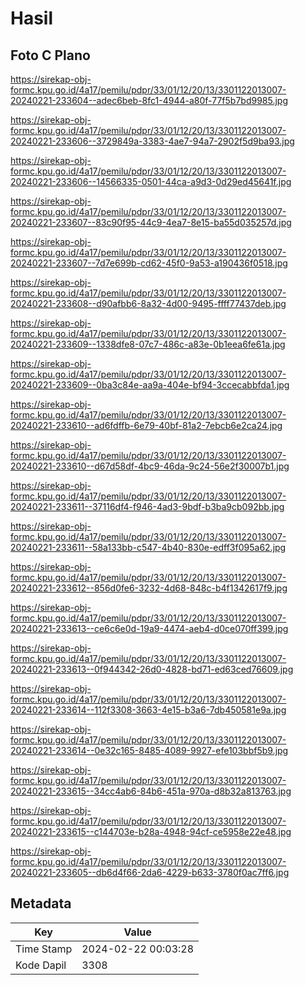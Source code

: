 # Hasil

## Foto C Plano

https://sirekap-obj-formc.kpu.go.id/4a17/pemilu/pdpr/33/01/12/20/13/3301122013007-20240221-233604--adec6beb-8fc1-4944-a80f-77f5b7bd9985.jpg

https://sirekap-obj-formc.kpu.go.id/4a17/pemilu/pdpr/33/01/12/20/13/3301122013007-20240221-233606--3729849a-3383-4ae7-94a7-2902f5d9ba93.jpg

https://sirekap-obj-formc.kpu.go.id/4a17/pemilu/pdpr/33/01/12/20/13/3301122013007-20240221-233606--14566335-0501-44ca-a9d3-0d29ed45641f.jpg

https://sirekap-obj-formc.kpu.go.id/4a17/pemilu/pdpr/33/01/12/20/13/3301122013007-20240221-233607--83c90f95-44c9-4ea7-8e15-ba55d035257d.jpg

https://sirekap-obj-formc.kpu.go.id/4a17/pemilu/pdpr/33/01/12/20/13/3301122013007-20240221-233607--7d7e699b-cd62-45f0-9a53-a190436f0518.jpg

https://sirekap-obj-formc.kpu.go.id/4a17/pemilu/pdpr/33/01/12/20/13/3301122013007-20240221-233608--d90afbb6-8a32-4d00-9495-ffff77437deb.jpg

https://sirekap-obj-formc.kpu.go.id/4a17/pemilu/pdpr/33/01/12/20/13/3301122013007-20240221-233609--1338dfe8-07c7-486c-a83e-0b1eea6fe61a.jpg

https://sirekap-obj-formc.kpu.go.id/4a17/pemilu/pdpr/33/01/12/20/13/3301122013007-20240221-233609--0ba3c84e-aa9a-404e-bf94-3ccecabbfda1.jpg

https://sirekap-obj-formc.kpu.go.id/4a17/pemilu/pdpr/33/01/12/20/13/3301122013007-20240221-233610--ad6fdffb-6e79-40bf-81a2-7ebcb6e2ca24.jpg

https://sirekap-obj-formc.kpu.go.id/4a17/pemilu/pdpr/33/01/12/20/13/3301122013007-20240221-233610--d67d58df-4bc9-46da-9c24-56e2f30007b1.jpg

https://sirekap-obj-formc.kpu.go.id/4a17/pemilu/pdpr/33/01/12/20/13/3301122013007-20240221-233611--37116df4-f946-4ad3-9bdf-b3ba9cb092bb.jpg

https://sirekap-obj-formc.kpu.go.id/4a17/pemilu/pdpr/33/01/12/20/13/3301122013007-20240221-233611--58a133bb-c547-4b40-830e-edff3f095a62.jpg

https://sirekap-obj-formc.kpu.go.id/4a17/pemilu/pdpr/33/01/12/20/13/3301122013007-20240221-233612--856d0fe6-3232-4d68-848c-b4f1342617f9.jpg

https://sirekap-obj-formc.kpu.go.id/4a17/pemilu/pdpr/33/01/12/20/13/3301122013007-20240221-233613--ce6c6e0d-19a9-4474-aeb4-d0ce070ff399.jpg

https://sirekap-obj-formc.kpu.go.id/4a17/pemilu/pdpr/33/01/12/20/13/3301122013007-20240221-233613--0f944342-26d0-4828-bd71-ed63ced76609.jpg

https://sirekap-obj-formc.kpu.go.id/4a17/pemilu/pdpr/33/01/12/20/13/3301122013007-20240221-233614--112f3308-3663-4e15-b3a6-7db450581e9a.jpg

https://sirekap-obj-formc.kpu.go.id/4a17/pemilu/pdpr/33/01/12/20/13/3301122013007-20240221-233614--0e32c165-8485-4089-9927-efe103bbf5b9.jpg

https://sirekap-obj-formc.kpu.go.id/4a17/pemilu/pdpr/33/01/12/20/13/3301122013007-20240221-233615--34cc4ab6-84b6-451a-970a-d8b32a813763.jpg

https://sirekap-obj-formc.kpu.go.id/4a17/pemilu/pdpr/33/01/12/20/13/3301122013007-20240221-233615--c144703e-b28a-4948-94cf-ce5958e22e48.jpg

https://sirekap-obj-formc.kpu.go.id/4a17/pemilu/pdpr/33/01/12/20/13/3301122013007-20240221-233605--db6d4f66-2da6-4229-b633-3780f0ac7ff6.jpg


## Metadata

| Key        | Value               |
| ---------- | ------------------- |
| Time Stamp | 2024-02-22 00:03:28 |
| Kode Dapil | 3308                |



